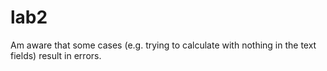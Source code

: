 # lab2
Am aware that some cases (e.g. trying to calculate with nothing in the text fields) result in errors.
